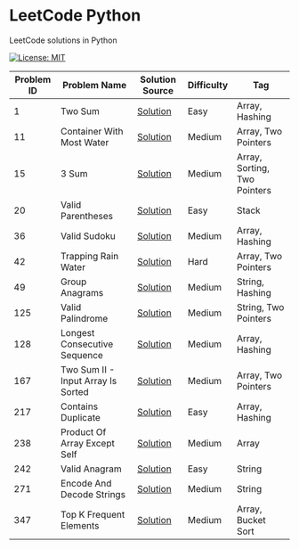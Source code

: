 # LeetCode Python

LeetCode solutions in Python

[![License: MIT](https://img.shields.io/badge/License-MIT-yellow.svg)](https://github.com/anirudhology/leetcode-python/blob/main/LICENSE)

| Problem ID | Problem Name                       | Solution Source                                                | Difficulty | Tag                          |
|------------|------------------------------------|----------------------------------------------------------------|------------|------------------------------|
| 1          | Two Sum                            | [Solution](problems/array/two_sum.py)                          | Easy       | Array, Hashing               |
| 11         | Container With Most Water          | [Solution](problems/array/container_with_most_water.py)        | Medium     | Array, Two Pointers          |
| 15         | 3 Sum                              | [Solution](problems/array/three_sum.py)                        | Medium     | Array, Sorting, Two Pointers |
| 20         | Valid Parentheses                  | [Solution](problems/stack/valid_parentheses.py)                | Easy       | Stack                        |
| 36         | Valid Sudoku                       | [Solution](problems/array/valid_sudoku.py)                     | Medium     | Array, Hashing               |
| 42         | Trapping Rain Water                | [Solution](problems/array/trapping_rain_water.py)              | Hard       | Array, Two Pointers          |
| 49         | Group Anagrams                     | [Solution](problems/string/group_anagrams.py)                  | Medium     | String, Hashing              |
| 125        | Valid Palindrome                   | [Solution](problems/string/valid_palindrome.py)                | Medium     | String, Two Pointers         |
| 128        | Longest Consecutive Sequence       | [Solution](problems/array/longest_consecutive_sequence.py)     | Medium     | Array, Hashing               |
| 167        | Two Sum II - Input Array Is Sorted | [Solution](problems/array/two_sum_ii_input_array_is_sorted.py) | Medium     | Array, Two Pointers          |
| 217        | Contains Duplicate                 | [Solution](problems/array/contains_duplicate.py)               | Easy       | Array, Hashing               |
| 238        | Product Of Array Except Self       | [Solution](problems/array/product_of_array_except_self.py)     | Medium     | Array                        |
| 242        | Valid Anagram                      | [Solution](problems/string/valid_anagram.py)                   | Easy       | String                       |
| 271        | Encode And Decode Strings          | [Solution](problems/string/encode_and_decode_strings.py)       | Medium     | String                       |
| 347        | Top K Frequent Elements            | [Solution](problems/array/top_k_frequent_elements.py)          | Medium     | Array, Bucket Sort           |